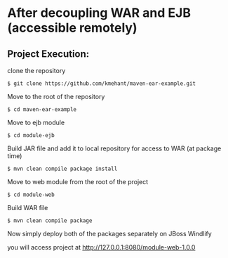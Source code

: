 # After decoupling WAR and EJB (accessible remotely)

## Project Execution:

clone the repository
```
$ git clone https://github.com/kmehant/maven-ear-example.git
```

Move to the root of the repository
```
$ cd maven-ear-example
```

Move to ejb module
```
$ cd module-ejb
```

Build JAR file and add it to local repository for access to WAR (at package time)
```
$ mvn clean compile package install
```

Move to web module from the root of the project
```
$ cd module-web
```

Build WAR file
```
$ mvn clean compile package
```

Now simply deploy both of the packages separately on JBoss Windlify

you will access project at http://127.0.0.1:8080/module-web-1.0.0 



